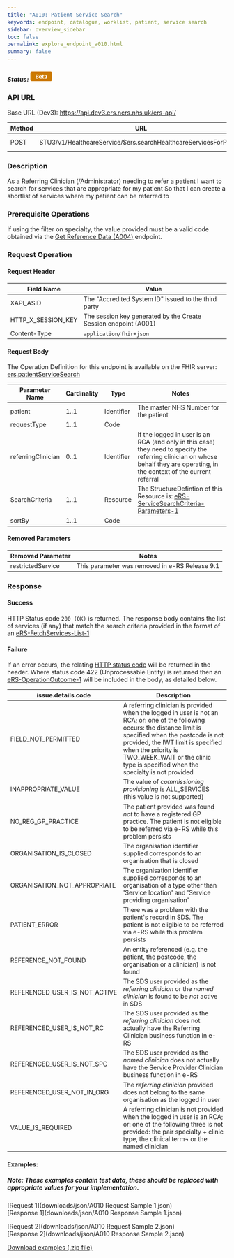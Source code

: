 ```yaml
---
title: "A010: Patient Service Search"
keywords: endpoint, catalogue, worklist, patient, service search
sidebar: overview_sidebar
toc: false
permalink: explore_endpoint_a010.html
summary: false
---
```


##### Status: ![Beta](images/icons/api_beta.png)

### API URL

Base URL (Dev3): https://api.dev3.ers.ncrs.nhs.uk/ers-api/

| Method | URL | Authentication |
| -------------| --- | ---------------- |
| POST | STU3/v1/HealthcareService/$ers.searchHealthcareServicesForPatient | Session Token [(Details)](develop_business_flow_bf001.html) |

### Description
As a Referring Clinician (/Administrator) needing to refer a patient
I want to search for services that are appropriate for my patient
So that I can create a shortlist of services where my patient can be referred to

### Prerequisite Operations
If using the filter on specialty, the value provided must be a valid code obtained via the [Get Reference Data (A004)](explore_endpoint_a004.html) endpoint.

### Request Operation

#### Request Header

| Field Name | Value |
| ---- | ---- |
| XAPI_ASID | The "Accredited System ID" issued to the third party |
| HTTP_X_SESSION_KEY | The session key generated by the Create Session endpoint (A001)  |
| Content-Type |	`application/fhir+json` |


#### Request Body
The Operation Definition for this endpoint is available on the FHIR server: [ers.patientServiceSearch](https://fhir.nhs.uk/STU3/OperationDefinition/eRS-PatientServiceSearch-Operation-1)

| Parameter Name             | Cardinality | Type            | Notes |
| -------------------------- | ----------- | --------------- | ----- |
| patient                    | 1..1        | Identifier      | The master NHS Number for the patient  |
| requestType                | 1..1        | Code            |       |
| referringClinician         | 0..1        | Identifier      | If the logged in user is an RCA (and only in this case) they need to specify the referring clinician on whose behalf they are operating, in the context of the current referral |
| SearchCriteria             | 1..1        | Resource        | The StructureDefintion of this Resource is:  [eRS-ServiceSearchCriteria-Parameters-1](https://fhir.nhs.uk/STU3/StructureDefinition/eRS-ServiceSearchCriteria-Parameters-1)  |
| sortBy                     | 1..1        | Code            |       |

#### Removed Parameters  

| Removed Parameter           | Notes |
| --------------------------- | ----------- |
| restrictedService           | This parameter was removed in e-RS Release 9.1 |  


### Response

#### Success
HTTP Status code `200 (OK)` is returned. The response body contains the list of services (if any) that match the search criteria provided in the format of an [eRS-FetchServices-List-1](https://fhir.nhs.uk/STU3/StructureDefinition/eRS-FetchServices-List-1)

#### Failure
If an error occurs, the relating [HTTP status code](explore_error_messages.html) will be returned in the header.
Where status code 422 (Unprocessable Entity) is returned then an [eRS-OperationOutcome-1](https://fhir.nhs.uk/STU3/StructureDefinition/eRS-OperationOutcome-1) will be included in the body, as detailed below.  

| issue.details.code | Description |
| ------------------ | ------ |
| FIELD_NOT_PERMITTED | A referring clinician is provided when the logged in user is not an RCA; or: one of the following occurs: the distance limit is specified when the postcode is not provided, the IWT limit is specified when the priority is TWO_WEEK_WAIT or the clinic type is specified when the specialty is not provided |
| INAPPROPRIATE_VALUE | The value of _commissioning provisioning_ is ALL_SERVICES (this value is not supported) |
| NO_REG_GP_PRACTICE | The patient provided was found *not* to have a registered GP practice. The patient is not eligible to be referred via e-RS while this problem persists |
| ORGANISATION_IS_CLOSED | The organisation identifier supplied corresponds to an organisation that is closed |
| ORGANISATION_NOT_APPROPRIATE | The organisation identifier supplied corresponds to an organisation of a type other than 'Service location' and 'Service providing organisation' |
| PATIENT_ERROR | There was a problem with the patient's record in SDS. The patient is not eligible to be referred via e-RS while this problem persists|
| REFERENCE_NOT_FOUND | An entity referenced (e.g. the patient, the postcode, the organisation or a clinician) is not found |
| REFERENCED_USER_IS_NOT_ACTIVE | The SDS user provided as the _referring clinician_ or the _named clinician_ is found to be *not* active in SDS |
| REFERENCED_USER_IS_NOT_RC | The SDS user provided as the _referring clinician_ does not actually have the Referring Clinician business function in e-RS |
| REFERENCED_USER_IS_NOT_SPC | The SDS user provided as the _named clinician_ does not actually have the Service Provider Clinician business function in e-RS |
| REFERENCED_USER_NOT_IN_ORG | The  _referring clinician_ provided does not belong to the same organisation as the logged in user |
| VALUE_IS_REQUIRED | A referring clinician is not provided when the logged in user is an RCA; or: one of the following three is not provided: the pair specialty + clinic type, the clinical term¬ or the named clinician |

#### Examples:
##### Note: These examples contain test data, these should be replaced with appropriate values for your implementation.  

[Request 1](downloads/json/A010 Request Sample 1.json)  
[Response 1](downloads/json/A010 Response Sample 1.json)  

[Request 2](downloads/json/A010 Request Sample 2.json)  
[Response 2](downloads/json/A010 Response Sample 2.json)  

[Download examples (.zip file)](downloads/json/A010_json_samples.zip)
